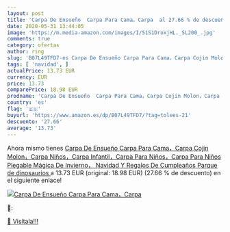 ```yaml
---
layout: post
title: 'Carpa De Ensueño  Carpa Para Cama，Carpa  al 27.66 % de descuento'
date: 2020-05-31 13:44:05
image: 'https://m.media-amazon.com/images/I/51S1DroxjHL._SL200_.jpg'
comments: true
category: ofertas
author: ring
slug: 'B07L49TFD7-es Carpa De Ensueño Carpa Para Cama，Carpa Cojin Molon，Carpa...'
tags: [ 'navidad', ]
actualPrice: 13.73 EUR
currency: EUR
price: 13.73
comparePrice: 18.98 EUR
prodname: 'Carpa De Ensueño  Carpa Para Cama，Carpa Cojin Molon，Carpa Niños，Carpa Infantil，Carpa Para Niños，Carpa Para Niños Plegable Mágica De Invierno， Navidad Y Regalos De Cumpleaños  Parque de dinosaurios '
country: 'es'
flag: '🇪🇸'
buyurl: 'https://www.amazon.es/dp/B07L49TFD7/?tag=tolees-21'
descuento: '27.66'
average: '13.73'
---
```


Ahora mismo tienes [Carpa De Ensueño  Carpa Para Cama，Carpa Cojin Molon，Carpa Niños，Carpa Infantil，Carpa Para Niños，Carpa Para Niños Plegable Mágica De Invierno， Navidad Y Regalos De Cumpleaños  Parque de dinosaurios ](https://www.amazon.es/dp/B07L49TFD7/?tag=tolees-21) a 13.73 EUR (original: 18.98 EUR) (27.66 %  de descuento) en el siguiente enlace!

[![Carpa De Ensueño  Carpa Para Cama，Carpa ](https://m.media-amazon.com/images/I/51S1DroxjHL._SL200_.jpg)](https://www.amazon.es/dp/B07L49TFD7/?tag=tolees-21)

🔎:


[🛒 Visítala!!!](https://www.amazon.es/dp/B07L49TFD7/?tag=tolees-21)
